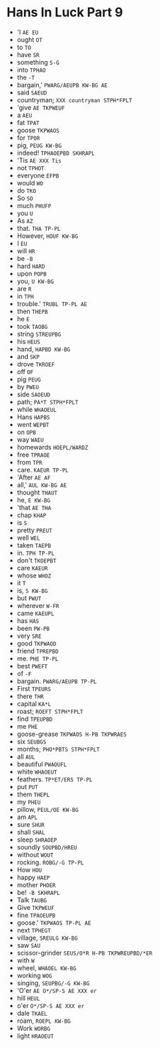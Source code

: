 # Hans In Luck Part 9

* 'I `AE EU`
* ought `OT`
* to `TO`
* have `SR`
* something `S-G`
* into `TPHAO`
* the `-T`
* bargain,' `PWARG/AEUPB KW-BG AE`
* said `SAEUD`
* countryman; `XXX countryman STPH*FPLT`
* 'give `AE TKPWEUF`
* a `AEU`
* fat `TPAT`
* goose `TKPWAOS`
* for `TPOR`
* pig, `PEUG KW-BG`
* indeed! `TPHAOEPBD SKHRAPL`
* 'Tis `AE XXX Tis`
* not `TPHOT`
* everyone `EFPB`
* would `WO`
* do `TKO`
* So `SO`
* much `PHUFP`
* you `U`
* As `AZ`
* that. `THA TP-PL`
* However, `HOUF KW-BG`
* I `EU`
* will `HR`
* be `-B`
* hard `HARD`
* upon `POPB`
* you, `U KW-BG`
* are `R`
* in `TPH`
* trouble.' `TRUBL TP-PL AE`
* then `THEPB`
* he `E`
* took `TAOBG`
* string `STREUPBG`
* his `HEUS`
* hand, `HAPBD KW-BG`
* and `SKP`
* drove `TKROEF`
* off `OF`
* pig `PEUG`
* by `PWEU`
* side `SAOEUD`
* path; `PA*T STPH*FPLT`
* while `WHAOEUL`
* Hans `HAPBS`
* went `WEPBT`
* on `OPB`
* way `WAEU`
* homewards `HOEPL/WARDZ`
* free `TPRAOE`
* from `TPR`
* care. `KAEUR TP-PL`
* 'After `AE AF`
* all,' `AUL KW-BG AE`
* thought `THAUT`
* he, `E KW-BG`
* 'that `AE THA`
* chap `KHAP`
* is `S`
* pretty `PREUT`
* well `WEL`
* taken `TAEPB`
* in. `TPH TP-PL`
* don't `TKOEPBT`
* care `KAEUR`
* whose `WHOZ`
* it `T`
* is, `S KW-BG`
* but `PWUT`
* wherever `W-FR`
* came `KAEUPL`
* has `HAS`
* been `PW-PB`
* very `SRE`
* good `TKPWAOD`
* friend `TPREPBD`
* me. `PHE TP-PL`
* best `PWEFT`
* of `-F`
* bargain. `PWARG/AEUPB TP-PL`
* First `TPEURS`
* there `THR`
* capital `KA*L`
* roast; `ROEFT STPH*FPLT`
* find `TPEUPBD`
* me `PHE`
* goose-grease `TKPWAOS H-PB TKPWRAES`
* six `SEUBGS`
* months; `PHO*PBTS STPH*FPLT`
* all `AUL`
* beautiful `PWAOUFL`
* white `WHAOEUT`
* feathers. `TP*ET/ERS TP-PL`
* put `PUT`
* them `THEPL`
* my `PHEU`
* pillow, `PEUL/OE KW-BG`
* am `APL`
* sure `SHUR`
* shall `SHAL`
* sleep `SHRAOEP`
* soundly `SOUPBD/HREU`
* without `WOUT`
* rocking. `ROBG/-G TP-PL`
* How `HOU`
* happy `HAEP`
* mother `PHOER`
* be! `-B SKHRAPL`
* Talk `TAUBG`
* Give `TKPWEUF`
* fine `TPAOEUPB`
* goose.' `TKPWAOS TP-PL AE`
* next `TPHEGT`
* village, `SREULG KW-BG`
* saw `SAU`
* scissor-grinder `SEUS/O*R H-PB TKPWREUPBD/*ER`
* with `W`
* wheel, `WHAOEL KW-BG`
* working `WOG`
* singing, `SEUPBG/-G KW-BG`
* 'O'er `AE O*/SP-S AE XXX er`
* hill `HEUL`
* o'er `O*/SP-S AE XXX er`
* dale `TKAEL`
* roam, `ROEPL KW-BG`
* Work `WORBG`
* light `HRAOEUT`

